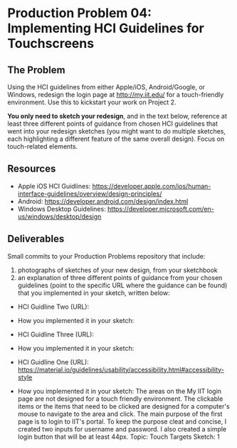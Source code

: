 # Production Problem 04: Implementing HCI Guidelines for Touchscreens

## The Problem

Using the HCI guidelines from either Apple/iOS, Android/Google, or Windows, redesign the login page at
http://my.iit.edu/ for a touch-friendly environment. Use this to kickstart your work on Project 2.

**You only need to sketch your redesign**, and in the text below, reference at least three different
points of guidance from chosen HCI guidelines that went into your redesign sketches (you might
want to do multiple sketches, each highlighting a different feature of the same overall design).
Focus on touch-related elements.

## Resources

* Apple iOS HCI Guidlines:
  https://developer.apple.com/ios/human-interface-guidelines/overview/design-principles/
* Android:
  https://developer.android.com/design/index.html
* Windows Desktop Guidelines:
  https://developer.microsoft.com/en-us/windows/desktop/design

## Deliverables

Small commits to your Production Problems repository that include:

1) photographs of sketches of your new design, from your sketchbook
2) an explanation of three different points of guidance from your chosen guidelines (point to the
   specific URL where the guidance can be found) that you implemented in your sketch, written below:


* HCI Guidline Two (URL):
* How you implemented it in your sketch:

* HCI Guidline Three (URL):
* How you implemented it in your sketch:
* HCI Guidline One (URL): https://material.io/guidelines/usability/accessibility.html#accessibility-style
* How you implemented it in your sketch: The areas on the My IIT login page are 
  not designed for a touch friendly environment. The clickable items or the items
  that need to be clicked are designed for a computer's mouse to navigate to the area
  and click. The main purpose of the first page is to login to IIT's portal.
  To keep the purpose cleat and concise, I created two inputs for username and password.
  I also created a simple login button that will be at least 44px.
  Topic: Touch Targets
  Sketch: 1
